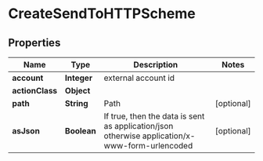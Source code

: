 

# CreateSendToHTTPScheme


## Properties

| Name | Type | Description | Notes |
|------------ | ------------- | ------------- | -------------|
|**account** | **Integer** | external account id |  |
|**actionClass** | **Object** |  |  |
|**path** | **String** | Path |  [optional] |
|**asJson** | **Boolean** | If true, then the data is sent as application/json otherwise application/x-www-form-urlencoded |  [optional] |



